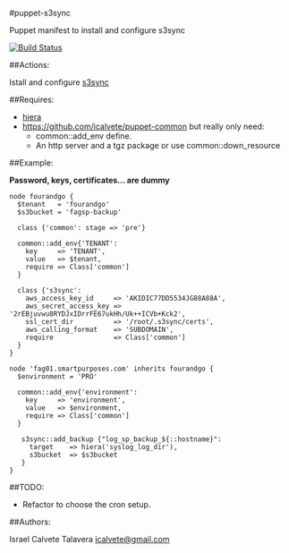 #puppet-s3sync

Puppet manifest to install and configure s3sync

[![Build Status](https://secure.travis-ci.org/icalvete/puppet-s3sync.png)](http://travis-ci.org/icalvete/puppet-s3sync)

##Actions:

Istall and configure [s3sync](https://github.com/ms4720/s3sync)

##Requires:

* [hiera](http://docs.puppetlabs.com/hiera/1/index.html)
* https://github.com/icalvete/puppet-common but really only need:
  + common::add_env define.
  + An http server and a tgz package or use common::down_resource

##Example:

**Password, keys, certificates... are dummy**

    node fourandgo {
      $tenant   = 'fourandgo'
      $s3bucket = 'fagsp-backup'

      class {'common': stage => 'pre'}

      common::add_env{'TENANT':
        key     => 'TENANT',
        value   => $tenant,
        require => Class['common']
      }
      
      class {'s3sync':
        aws_access_key_id     => 'AKIDIC77DD5534JG88A88A',
        aws_secret_access_key => '2rEBjuvwu8RYDJxIDrrFE67ukHh/Uk++ICVb+Kck2',
        ssl_cert_dir          => '/root/.s3sync/certs',
        aws_calling_format    => 'SUBDOMAIN',
        require               => Class['common']
      }
    }

    node 'fag01.smartpurposes.com' inherits fourandgo {
      $environment = 'PRO'

      common::add_env{'environment':
        key     => 'environment',
        value   => $environment,
        require => Class['common']
      }

       s3sync::add_backup {"log_sp_backup_${::hostname}":
         target    => hiera('syslog_log_dir'),
         s3bucket  => $s3bucket
       }
    }

##TODO:

* Refactor to choose the cron setup.


##Authors:

Israel Calvete Talavera <icalvete@gmail.com>

